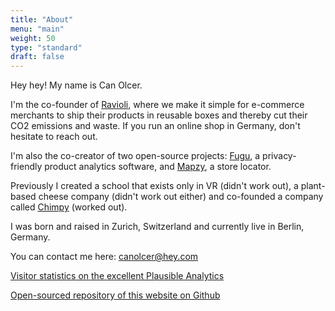 ```yaml
---
title: "About"
menu: "main"
weight: 50
type: "standard"
draft: false
---
```


Hey hey! My name is Can Olcer.

I'm the co-founder of [Ravioli](https://getravioli.de), where we make it simple for e-commerce merchants to ship their products in reusable boxes and thereby cut their CO2 emissions and waste. If you run an online shop in Germany, don't hesitate to reach out.

I'm also the co-creator of two open-source projects: [Fugu](https://fugu.lol), a privacy-friendly product analytics software, and [Mapzy](https://mapzy.io), a store locator.

Previously I created a school that exists only in VR (didn't work out), a plant-based cheese company (didn't work out either) and co-founded a company called [Chimpy](https://heychimpy.com) (worked out).

I was born and raised in Zurich, Switzerland and currently live in Berlin, Germany.

You can contact me here: canolcer@hey.com

[Visitor statistics on the excellent Plausible Analytics](https://plausible.io/canolcer.com)

[Open-sourced repository of this website on Github](https://github.com/shafy/shafyy)
